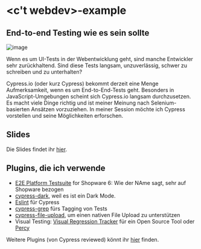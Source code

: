 # <c't webdev>-example

## End-to-end Testing wie es sein sollte

![image](https://user-images.githubusercontent.com/29896429/144920466-20571efc-de13-4ba0-b25a-184ee32c8bbb.png)

Wenn es um UI-Tests in der Webentwicklung geht, sind manche Entwickler sehr zurückhaltend. Sind diese Tests langsam, unzuverlässig, schwer zu schreiben und zu unterhalten? 

Cypress.io (oder kurz Cypress) bekommt derzeit eine Menge Aufmerksamkeit, wenn es um End-to-End-Tests geht. Besonders in JavaScript-Umgebungen scheint sich Cypress.io langsam durchzusetzen. Es macht viele Dinge richtig und ist meiner Meinung nach Selenium-basierten Ansätzen vorzuziehen. In meiner Session möchte ich Cypress vorstellen und seine Möglichkeiten erforschen.

## Slides
Die Slides findet ihr [hier](https://speakerdeck.com/leichteckig/end-to-end-testing-wie-es-sein-sollte).

## Plugins, die ich verwende
* [E2E Platform Testsuite](https://github.com/shopware/e2e-testsuite-platform) for Shopware 6: Wie der NAme sagt, sehr auf Shopware bezogen
* [cypress-dark](https://github.com/bahmutov/cypress-dark), weil es ist ein Dark Mode.
* [Eslint](https://github.com/cypress-io/eslint-plugin-cypress) für Cypress
* [cypress-grep](https://github.com/cypress-io/cypress-grep) fürs Tagging von Tests
* [cypress-file-upload](https://github.com/abramenal/cypress-file-upload), um einen nativen File Upload zu unterstützen
* Visual Testing: [Visual Regression Tracker](https://github.com/Visual-Regression-Tracker/agent-cypress) für ein Open Source Tool oder [Percy](https://docs.percy.io/docs/cypress)

Weitere Plugins (von Cypress reviewed) könnt ihr [hier](https://docs.cypress.io/plugins/directory) finden. 
